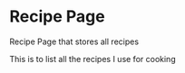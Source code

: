 # Recipe Page 

Recipe Page that stores all recipes 

This is to list all the recipes I use for cooking 